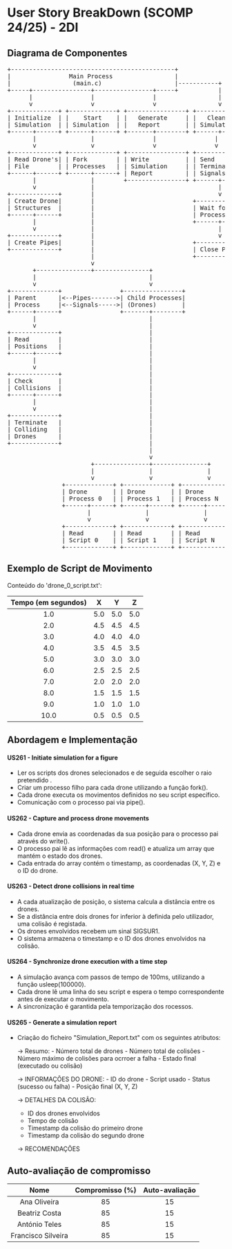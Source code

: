 # User Story BreakDown (SCOMP 24/25) - 2DI

## Diagrama de Componentes

<pre lang="markdown">
+---------------------------------------------+
|                Main Process                 |
|                 (main.c)                    |-----------+
+-----+----------------+----------------+-----+           |
      |                |                |                 |
      v                v                v                 v
+-------------+ +-------------+ +----------------+ +-------------+
| Initialize  | |    Start    | |   Generate     | |   Cleanup   |
| Simulation  | | Simulation  | |   Report       | | Simulation  |
+------+------+ +------+------+ +-------+--------+ +------+------+
       |               |                |                |
       v               v                v                v
+-------------+ +-------------+ +----------------+ +-------------+
| Read Drone's| | Fork        | | Write          | | Send        |
| File        | | Processes   | | Simulation     | | Termination |
+------+------+ +------+------+ | Report         | | Signals     |
       |               |        +----------------+ +------+------+
       v               |                                  |
+-------------+        |                                  v
| Create Drone|        |                           +-------------+
| Structures  |        |                           | Wait for    |
+------+------+        |                           | Processes   |
       |               |                           +------+------+
       v               |                                  |
+-------------+        |                                  v
| Create Pipes|        |                           +-------------+
+-------------+        |                           | Close Pipes |
                       |                           +-------------+
                       v
       +---------------+---------------+
       |                               |
       v                               v
+-------------+                +----------------+
| Parent      |<--Pipes------->| Child Processes|
| Process     |<--Signals----->| (Drones)       |
+------+------+                +-------+--------+
       |                               |
       v                               |
+-------------+                        |
| Read        |                        |
| Positions   |                        |
+------+------+                        |
       |                               |
       v                               |
+-------------+                        |
| Check       |                        |
| Collisions  |                        |
+------+------+                        |
       |                               |
       v                               |
+-------------+                        |
| Terminate   |                        |
| Colliding   |                        |
| Drones      |                        |
+-------------+                        |
                                       |
                                       v
                       +---------------+---------------+
                       |               |               |
                       v               v               v
               +-------------+ +-------------+ +-------------+
               | Drone       | | Drone       | | Drone       |
               | Process 0   | | Process 1   | | Process N   |
               +------+------+ +------+------+ +------+------+
                      |               |               |
                      v               v               v
               +-------------+ +-------------+ +-------------+
               | Read        | | Read        | | Read        |
               | Script 0    | | Script 1    | | Script N    |
               +-------------+ +-------------+ +-------------+
</pre>

## Exemplo de Script de Movimento

Conteúdo do 'drone_0_script.txt':

| Tempo (em segundos) |  X  |  Y  |  Z  |
|:-------------------:|:---:|:---:|:---:|
|         1.0         | 5.0 | 5.0 | 5.0 |
|         2.0         | 4.5 | 4.5 | 4.5 |
|         3.0         | 4.0 | 4.0 | 4.0 | 
|         4.0         | 3.5 | 4.5 | 3.5 |
|         5.0         | 3.0 | 3.0 | 3.0 |
|         6.0         | 2.5 | 2.5 | 2.5 |
|         7.0         | 2.0 | 2.0 | 2.0 |
|         8.0         | 1.5 | 1.5 | 1.5 |
|         9.0         | 1.0 | 1.0 | 1.0 |
|        10.0         | 0.5 | 0.5 | 0.5 |


## Abordagem e Implementação

#### US261 - Initiate simulation for a figure

- Ler os scripts dos drones selecionados e de seguida escolher o raio pretendido .
- Criar um processo filho para cada drone utilizando a função fork().
- Cada drone executa os movimentos definidos no seu script específico.
- Comunicação com o processo pai via pipe().

#### US262 - Capture and process drone movements

- Cada drone envia as coordenadas da sua posição para o processo pai através do write().
- O processo pai lê as informações com read() e atualiza um array que mantém o estado dos drones.
- Cada entrada do array contém o timestamp, as coordenadas (X, Y, Z) e o ID do drone.


#### US263 - Detect drone collisions in real time

- A cada atualização de posição, o sistema calcula a distância entre os drones.
- Se a distância entre dois drones for inferior à definida pelo utilizador, uma colisão é registada.
- Os drones envolvidos recebem um sinal SIGSUR1.
- O sistema armazena o timestamp e o ID dos drones envolvidos na colisão.


#### US264 - Synchronize drone execution with a time step

- A simulação avança com passos de tempo de 100ms, utilizando a função usleep(100000).
- Cada drone lê uma linha do seu script e espera o tempo correspondente antes de executar o movimento.
- A sincronização é garantida pela temporização dos rocessos.



#### US265 - Generate a simulation report

- Criação do ficheiro "Simulation_Report.txt" com os seguintes atributos:

  -> Resumo: 
      - Número total de drones
      - Número total de colisões 
      - Número máximo de colisões para ocrroer a falha 
      - Estado final (executado ou colisão)

  -> INFORMAÇÕES DO DRONE: 
      - ID do drone
      - Script usado
      - Status (sucesso ou falha)
      - Posição final (X, Y, Z)

  -> DETALHES DA COLISÃO:
    - ID dos drones envolvidos
    - Tempo de colisão
    - Timestamp da colisão do primeiro drone
    - Timestamp da colisão do segundo drone

  -> RECOMENDAÇÕES


## Auto-avaliação de compromisso

|        Nome        | Compromisso (%) | Auto-avaliação | 
|:------------------:|:---------------:|:--------------:|
|    Ana Oliveira    |       85        |       15       | 
|   Beatriz Costa    |       85        |       15       | 
|   António Teles    |       85        |       15       |  
| Francisco Silveira |       85        |       15       |
